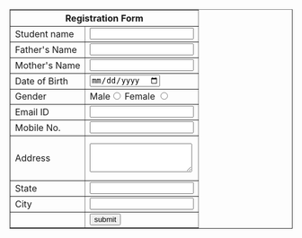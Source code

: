 
<html>
<head>
<title>HTML Form
Assignment</title>
</head>
<body>
<form>
<table border="1" align="center"
cellpadding="5px">
<tr>
<th align="center"
colspan="2">Registration
Form</th>
</tr>
<tr>
<td><label for="a1">Student
name</label> </td> <td><input id="al" type="text" />
</td>
</tr>
<tr>
<td><label for="a2">Father's
Name</label> </td>
<td><input id="a2" type="text" />
</td>
</tr>
<tr>
<td><label for="a3">Mother's
Name</label> </td>
<td><input id="a3" type="text" />
</td>
</tr>
<tr>
<td><label  for "a4" > Date of Birth </td>
<td><input id="a4" type="date" />
</td>
</tr>
<tr>
<td>Gender</td>
<td><label>Male</label><input
type="radio" name="gen" /> <label>Female</label> <input
type="radio" name="gen" /></td>
</tr>
<tr>
<td><label for="a6">Email
ID</label></td> <td><input id="a6"
type="email"></td>
</tr>
<tr>
<td><label for="a7">Mobile No.
</label></td>
<td><input id="a7"
type="number"></td>
</tr>
<tr height="80px">
<td>
  <label="a8">Address</label></td>
<td><textarea id="a8" rows="3">
</textarea></td>
</tr>
<tr>
<td><label
for="a9">State</label> </td>
<td><input id="a9" type="text" />
</td>
</tr>
<tr>
<td><label for = "b1" >City </label>
</td>
<td><input id="b1" type="text" /></td>
</tr>
<tr>
<td></td>
<td><input type="submit"
value="submit"/></td>
</tr>
</table>
</html>



